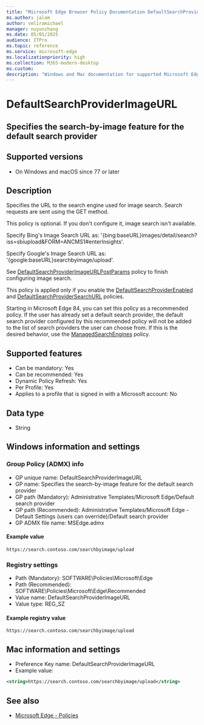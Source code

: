 ```yaml
---
title: "Microsoft Edge Browser Policy Documentation DefaultSearchProviderImageURL"
ms.author: jalam
author: vmliramichael
manager: nuyunzhang
ms.date: 05/01/2025
audience: ITPro
ms.topic: reference
ms.service: microsoft-edge
ms.localizationpriority: high
ms.collection: M365-modern-desktop
ms.custom:
description: "Windows and Mac documentation for supported Microsoft Edge Browser policy: Specifies the search-by-image feature for the default search provider"
---
```


<!--THIS FILE IS AUTOMATICALLY GENERATED. MANUAL CHANGES WILL BE OVERWRITTEN.-->
<!--Please contact the Microsoft Edge Manageability team with any questions.-->

# DefaultSearchProviderImageURL

## Specifies the search-by-image feature for the default search provider


## Supported versions

- On Windows and macOS since 77 or later

## Description

Specifies the URL to the search engine used for image search. Search requests are sent using the GET method.

This policy is optional. If you don't configure it, image search isn't available.

Specify Bing's Image Search URL as:
'{bing:baseURL}images/detail/search?iss=sbiupload&amp;FORM=ANCMS1#enterInsights'.

Specify Google's Image Search URL as: '{google:baseURL}searchbyimage/upload'.

See [DefaultSearchProviderImageURLPostParams](DefaultSearchProviderImageURLPostParams.md) policy to finish configuring image search.

This policy is applied only if you enable the [DefaultSearchProviderEnabled](DefaultSearchProviderEnabled.md) and [DefaultSearchProviderSearchURL](DefaultSearchProviderSearchURL.md) policies.

Starting in Microsoft Edge 84, you can set this policy as a recommended policy. If the user has already set a default search provider, the default search provider configured by this recommended policy will not be added to the list of search providers the user can choose from. If this is the desired behavior, use the [ManagedSearchEngines](ManagedSearchEngines.md) policy.

## Supported features

- Can be mandatory: Yes
- Can be recommended: Yes
- Dynamic Policy Refresh: Yes
- Per Profile: Yes
- Applies to a profile that is signed in with a Microsoft account: No

## Data type

- String

## Windows information and settings

### Group Policy (ADMX) info

- GP unique name: DefaultSearchProviderImageURL
- GP name: Specifies the search-by-image feature for the default search provider
- GP path (Mandatory): Administrative Templates/Microsoft Edge/Default search provider
- GP path (Recommended): Administrative Templates/Microsoft Edge - Default Settings (users can override)/Default search provider
- GP ADMX file name: MSEdge.admx

#### Example value

```
https://search.contoso.com/searchbyimage/upload
```

### Registry settings

- Path (Mandatory): SOFTWARE\Policies\Microsoft\Edge
- Path (Recommended): SOFTWARE\Policies\Microsoft\Edge\Recommended
- Value name: DefaultSearchProviderImageURL
- Value type: REG_SZ

#### Example registry value

```
https://search.contoso.com/searchbyimage/upload
```


## Mac information and settings

- Preference Key name: DefaultSearchProviderImageURL
- Example value:

```xml
<string>https://search.contoso.com/searchbyimage/upload</string>
```

## See also
- [Microsoft Edge - Policies](../microsoft-edge-policies.md)
